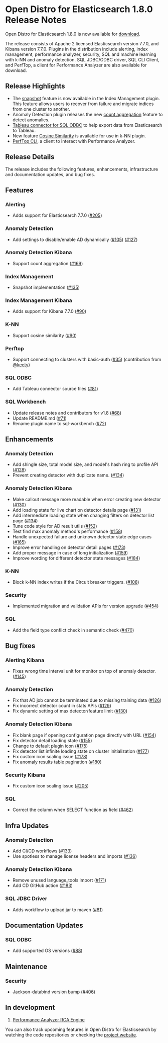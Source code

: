 # Open Distro for Elasticsearch 1.8.0 Release Notes

Open Distro for Elasticsearch 1.8.0 is now available for [download](https://opendistro.github.io/for-elasticsearch/downloads.html).

The release consists of Apache 2 licensed Elasticsearch version 7.7.0, and Kibana version 7.7.0. Plugins in the distribution include alerting, index management, performance analyzer, security, SQL and machine learning with k-NN and anomaly detection. SQL JDBC/ODBC driver, SQL CLI Client, and PerfTop, a client for Performance Analyzer are also available for download.


## Release Highlights

* The [snapshot](https://github.com/opendistro-for-elasticsearch/index-management/pull/135) feature is now available in the Index Management plugin. This feature allows users to recover from failure and migrate indices from one cluster to another. 
* Anomaly Detection plugin releases the new [count aggregation](https://github.com/opendistro-for-elasticsearch/anomaly-detection-kibana-plugin/pull/169) feature to detect anomalies. 
* [Tableau connector for SQL ODBC](https://opendistro.github.io/for-elasticsearch-docs/docs/sql/odbc/) to help export data from Elasticsearch to Tableau.
* New feature [Cosine Similarity](https://github.com/opendistro-for-elasticsearch/k-NN/pull/90) is available for use in k-NN plugin.
* [PerfTop CLI](https://opendistro.github.io/for-elasticsearch/downloads.html#PerfTop), a client to interact with Performance Analyzer.

## Release Details

The release includes the following features, enhancements, infrastructure and documentation updates, and bug fixes.



## **Features**

### Alerting

* Adds support for Elasticsearch 7.7.0 ([#205](https://github.com/opendistro-for-elasticsearch/alerting/pull/205))

### Anomaly Detection

* Add settings to disable/enable AD dynamically ([#105](https://github.com/opendistro-for-elasticsearch/anomaly-detection/pull/105)) ([#127](https://github.com/opendistro-for-elasticsearch/anomaly-detection/pull/127))

### Anomaly Detection Kibana

* Support count aggregation ([#169](https://github.com/opendistro-for-elasticsearch/anomaly-detection-kibana-plugin/pull/169))

### Index Management

* Snapshot implementation ([#135](https://github.com/opendistro-for-elasticsearch/index-management/pull/135))

### Index Management Kibana

* Adds support for Kibana 7.7.0 ([#90](https://github.com/opendistro-for-elasticsearch/index-management-kibana-plugin/pull/90))

### K-NN

* Support cosine similarity ([#90](https://github.com/opendistro-for-elasticsearch/k-NN/pull/90))

### Perftop

* Support connecting to clusters with basic-auth ([#35](https://github.com/opendistro-for-elasticsearch/perftop/pull/35)) (contribution from [@keety](https://github.com/keety))

### SQL ODBC

*  Add Tableau connector source files ([#81](https://github.com/opendistro-for-elasticsearch/sql-odbc/pull/82))

### SQL Workbench

* Update release notes and contributors for v1.8 ([#68](https://github.com/opendistro-for-elasticsearch/sql-workbench/pull/68))
* Update README.md ([#71](https://github.com/opendistro-for-elasticsearch/sql-workbench/pull/71))
* Rename plugin name to sql-workbench ([#72](https://github.com/opendistro-for-elasticsearch/sql-workbench/pull/72))

## **Enhancements**

### Anomaly Detection

* Add shingle size, total model size, and model's hash ring to profile API ([#128](https://github.com/opendistro-for-elasticsearch/anomaly-detection/pull/128))
* Prevent creating detector with duplicate name. ([#134](https://github.com/opendistro-for-elasticsearch/anomaly-detection/pull/134))

### Anomaly Detection Kibana

* Make callout message more readable when error creating new detector ([#130](https://github.com/opendistro-for-elasticsearch/anomaly-detection-kibana-plugin/pull/130))
* Add loading state for live chart on detector details page ([#131](https://github.com/opendistro-for-elasticsearch/anomaly-detection-kibana-plugin/pull/131))
* Add intermediate loading state when changing filters on detector list page ([#134](https://github.com/opendistro-for-elasticsearch/anomaly-detection-kibana-plugin/pull/134))
* Tune code style for AD result utils ([#152](https://github.com/opendistro-for-elasticsearch/anomaly-detection-kibana-plugin/pull/152))
* Test find max anomaly method's performance ([#158](https://github.com/opendistro-for-elasticsearch/anomaly-detection-kibana-plugin/pull/158))
* Handle unexpected failure and unknown detector state edge cases ([#165](https://github.com/opendistro-for-elasticsearch/anomaly-detection-kibana-plugin/pull/165))
* Improve error handling on detector detail pages ([#173](https://github.com/opendistro-for-elasticsearch/anomaly-detection-kibana-plugin/pull/173))
* Add proper message in case of long initialization ([#159](https://github.com/opendistro-for-elasticsearch/anomaly-detection-kibana-plugin/pull/159))
* Improve wording for different detector state messages ([#184](https://github.com/opendistro-for-elasticsearch/anomaly-detection-kibana-plugin/pull/184))

### K-NN

* Block k-NN index writes if the Circuit breaker triggers. ([#108](https://github.com/opendistro-for-elasticsearch/k-NN/pull/108))

### Security

* Implemented migration and validation APIs for version upgrade ([#454](https://github.com/opendistro-for-elasticsearch/security/pull/454))

### SQL

* Add the field type conflict check in semantic check ([#470](https://github.com/opendistro-for-elasticsearch/sql/pull/470))

## **Bug fixes**

### Alerting Kibana

* Fixes wrong time interval unit for monitor on top of anomaly detector. ([#145](https://github.com/opendistro-for-elasticsearch/alerting-kibana-plugin/pull/145))

### Anomaly Detection

* Fix that AD job cannot be terminated due to missing training data ([#126](https://github.com/opendistro-for-elasticsearch/anomaly-detection/pull/126))
* Fix incorrect detector count in stats APIs ([#129](https://github.com/opendistro-for-elasticsearch/anomaly-detection/pull/129))
* Fix dynamic setting of max detector/feature limit ([#130](https://github.com/opendistro-for-elasticsearch/anomaly-detection/pull/130))

### Anomaly Detection Kibana

* Fix blank page if opening configuration page directly with URL ([#154](https://github.com/opendistro-for-elasticsearch/anomaly-detection-kibana-plugin/pull/154))
* Fix detector detail loading state ([#155](https://github.com/opendistro-for-elasticsearch/anomaly-detection-kibana-plugin/pull/155))
* Change to default plugin icon ([#175](https://github.com/opendistro-for-elasticsearch/anomaly-detection-kibana-plugin/pull/175))
* Fix detector list infinite loading state on cluster initialization ([#177](https://github.com/opendistro-for-elasticsearch/anomaly-detection-kibana-plugin/pull/177))
* Fix custom icon scaling issue ([#178](https://github.com/opendistro-for-elasticsearch/anomaly-detection-kibana-plugin/pull/178))
* Fix anomaly results table pagination ([#180](https://github.com/opendistro-for-elasticsearch/anomaly-detection-kibana-plugin/pull/180))

### Security Kibana

* Fix custom icon scaling issue ([#205](https://github.com/opendistro-for-elasticsearch/security-kibana-plugin/pull/205))

### SQL

* Correct the column when SELECT function as field ([#462](https://github.com/opendistro-for-elasticsearch/sql/pull/462))

## **Infra Updates**

### Anomaly Detection

* Add CI/CD workflows ([#133](https://github.com/opendistro-for-elasticsearch/anomaly-detection/pull/133))
* Use spotless to manage license headers and imports ([#136](https://github.com/opendistro-for-elasticsearch/anomaly-detection/pull/136))

### Anomaly Detection Kibana

* Remove unused language_tools import ([#171](https://github.com/opendistro-for-elasticsearch/anomaly-detection-kibana-plugin/pull/171))
* Add CD GitHub action ([#183](https://github.com/opendistro-for-elasticsearch/anomaly-detection-kibana-plugin/pull/183))

### SQL JDBC Driver

* Adds workflow to upload jar to maven ([#81](https://github.com/opendistro-for-elasticsearch/sql-jdbc/pull/81))

## Documentation Updates

### SQL ODBC

* Add supported OS versions ([#88](https://github.com/opendistro-for-elasticsearch/sql-odbc/pull/88))

## Maintenance

### Security

* Jackson-databind version bump ([#406](https://github.com/opendistro-for-elasticsearch/security/pull/406))

## **In development**

1. [Performance Analyzer RCA Engine](https://github.com/opendistro-for-elasticsearch/performance-analyzer-rca)

You can also track upcoming features in Open Distro for Elasticsearch by watching the code repositories or checking the [project website](https://opendistro.github.io/for-elasticsearch/features/comingsoon.html).


